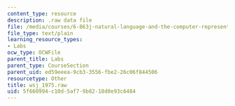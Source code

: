 ```yaml
---
content_type: resource
description: .raw data file
file: /media/courses/6-863j-natural-language-and-the-computer-representation-of-knowledge-spring-2003/5f660994c10d5af79b8218d0e93c6484_wsj_1975.raw
file_type: text/plain
learning_resource_types:
- Labs
ocw_type: OCWFile
parent_title: Labs
parent_type: CourseSection
parent_uid: ed59eeea-9cb3-3556-fbe2-26c06f844506
resourcetype: Other
title: wsj_1975.raw
uid: 5f660994-c10d-5af7-9b82-18d0e93c6484
---
```


